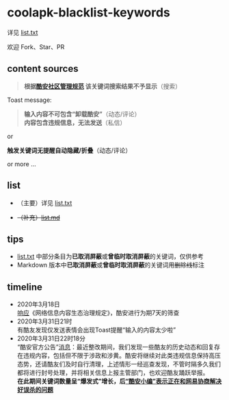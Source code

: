 # coolapk-blacklist-keywords
详见 [list.txt](https://github.com/Coolapk-Fan/coolapk-blacklist-keywords/blob/master/list.txt)

欢迎 Fork、Star、PR
## content sources

> **根据[酷安社区管理规范](https://github.com/Coolapk-Fan/communitySpecification) 该关键词搜索结果不予显示**（搜索）

Toast message: 

> **输入内容不可包含“卸载酷安”**（动态/评论）<br>
 **内容包含违规信息，无法发送**（私信）

 or 
 
 **触发关键词无提醒自动隐藏/折叠**（动态/评论）
 
  or more ...
## list
-  （主要）详见 [list.txt](https://github.com/Coolapk-Fan/coolapk-blacklist-keywords/blob/master/list.txt)

-  ~~（补充）[list.md](https://github.com/Coolapk-Fan/coolapk-blacklist-keywords/blob/master/list.txt)~~
## tips
-  [list.txt](https://github.com/Coolapk-Fan/coolapk-blacklist-keywords/blob/master/list.txt) 中部分条目为**已取消屏蔽**或**曾临时取消屏蔽**的关键词，仅供参考
-  Markdown 版本中**已取消屏蔽**或**曾临时取消屏蔽**的关键词用~~删除线~~标注

## timeline
- 2020年3月18日 <br>[响应](https://www.coolapk.com/feed/17375619)《网络信息内容生态治理规定》，酷安进行为期7天的筛查
- 2020年3月31日21时 <br>有酷友发现仅发送表情会出现Toast提醒“输入的内容太少啦”
- 2020年3月31日22时18分 <br>“酷安官方公告”[消息](https://www.coolapk.com/feed/17734430)：最近整改期间，我们发现一些酷友的历史动态和回复存在违规内容，包括但不限于涉政和涉黄。酷安将继续对此类违规信息保持高压态势，还请酷友们及时自行清理，上述情形一经巡查发现，不管时隔多久我们都将进行封号处理，并将相关信息上报主管部门，也欢迎酷友踊跃举报。 <br>
**在此期间关键词数量呈“爆发式”增长，后[“酷安小编”表示正在和网易协商解决好误杀的问题](https://www.coolapk.com/feed/17783309)**
